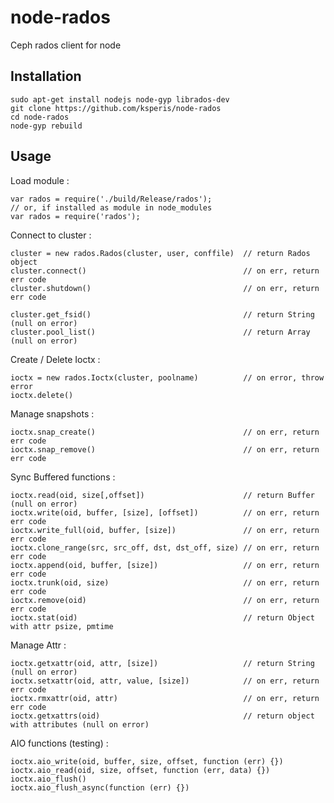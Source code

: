 node-rados
==========

Ceph rados client for node

Installation
-------------

	sudo apt-get install nodejs node-gyp librados-dev
	git clone https://github.com/ksperis/node-rados
	cd node-rados
	node-gyp rebuild


Usage
-----

Load module :

	var rados = require('./build/Release/rados');
	// or, if installed as module in node_modules
	var rados = require('rados');


Connect to cluster :

	cluster = new rados.Rados(cluster, user, conffile)	// return Rados object
	cluster.connect()									// on err, return err code
	cluster.shutdown()									// on err, return err code

	cluster.get_fsid()									// return String (null on error)
	cluster.pool_list()									// return Array (null on error)


Create / Delete Ioctx :

	ioctx = new rados.Ioctx(cluster, poolname)			// on error, throw error
	ioctx.delete()


Manage snapshots :

	ioctx.snap_create()									// on err, return err code
	ioctx.snap_remove()									// on err, return err code


Sync Buffered functions :

	ioctx.read(oid, size[,offset])						// return Buffer (null on error)
	ioctx.write(oid, buffer, [size], [offset])			// on err, return err code
	ioctx.write_full(oid, buffer, [size])				// on err, return err code
	ioctx.clone_range(src, src_off, dst, dst_off, size)	// on err, return err code
	ioctx.append(oid, buffer, [size])					// on err, return err code
	ioctx.trunk(oid, size)								// on err, return err code
	ioctx.remove(oid)									// on err, return err code
	ioctx.stat(oid)										// return Object with attr psize, pmtime


Manage Attr :

	ioctx.getxattr(oid, attr, [size])					// return String (null on error)
	ioctx.setxattr(oid, attr, value, [size])			// on err, return err code
	ioctx.rmxattr(oid, attr)							// on err, return err code
	ioctx.getxattrs(oid)								// return object with attributes (null on error)


AIO functions (testing) :

	ioctx.aio_write(oid, buffer, size, offset, function (err) {})
	ioctx.aio_read(oid, size, offset, function (err, data) {})
	ioctx.aio_flush()
	ioctx.aio_flush_async(function (err) {})
